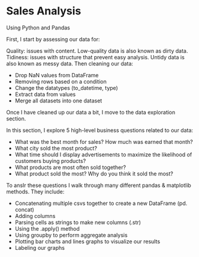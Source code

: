 # Sales Analysis
Using Python and Pandas

First, I start by assessing our data for:

Quality: issues with content. Low-quality data is also known as dirty data.
Tidiness: issues with structure that prevent easy analysis. Untidy data is also known as messy data.
Then cleaning our data:

* Drop NaN values from DataFrame
* Removing rows based on a condition
* Change the datatypes (to_datetime, type)
* Extract data from values
* Merge all datasets into one dataset
  
Once I have cleaned up our data a bit, I move to the data exploration section.

In this section, I explore 5 high-level business questions related to our data:

* What was the best month for sales? How much was earned that month?
* What city sold the most product?
* What time should I display advertisements to maximize the likelihood of customers buying products?
* What products are most often sold together?
* What product sold the most? Why do you think it sold the most?

To ansIr these questions I walk through many different pandas & matplotlib methods. They include:

* Concatenating multiple csvs together to create a new DataFrame (pd. concat)
* Adding columns
* Parsing cells as strings to make new columns (.str)
* Using the .apply() method
* Using groupby to perform aggregate analysis
* Plotting bar charts and lines graphs to visualize our results
* Labeling our graphs
